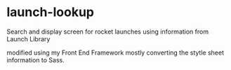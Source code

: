 # launch-lookup
Search and display screen for rocket launches
  using information from Launch Library

modified using my Front End Framework
mostly converting the stytle sheet information to Sass.
